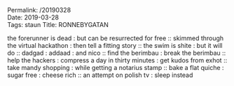 Permalink: /20190328  
Date: 2019-03-28  
Tags: staun
Title: RONNEBYGATAN
  
the forerunner is dead : but can be resurrected for free :: skimmed through the virtual hackathon : then tell a fitting story :: the swim is shite : but it will do :: dadgad : addaad : and nico :: find the berimbau : break the berimbau :: help the hackers : compress a day in thirty minutes : get kudos from exhot :: take mandy shopping : while getting a notarius stamp :: bake a flat quiche : sugar free : cheese rich :: an attempt on polish tv : sleep instead 

